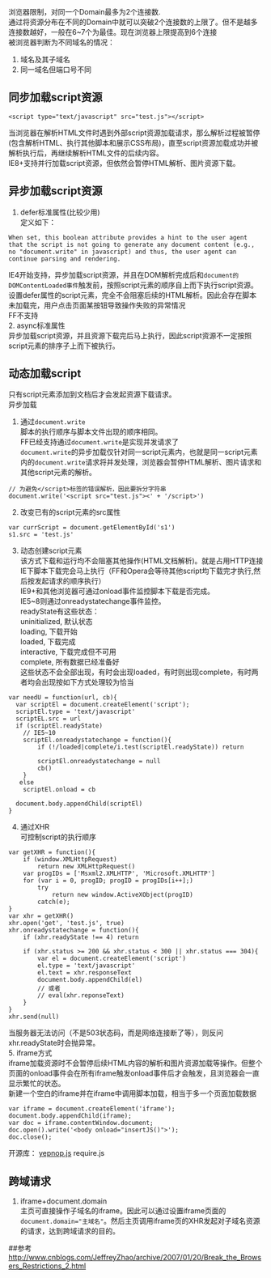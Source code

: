 ﻿浏览器限制，对同一个Domain最多为2个连接数.<br/>
通过将资源分布在不同的Domain中就可以突破2个连接数的上限了。但不是越多连接数越好，一般在6~7个为最佳。现在浏览器上限提高到6个连接<br/>
被浏览器判断为不同域名的情况：<br/>
1. 域名及其子域名<br/>
2. 同一域名但端口号不同<br/>

## 同步加载script资源
````
<script type="text/javascript" src="test.js"></script>
````
当浏览器在解析HTML文件时遇到外部script资源加载请求，那么解析过程被暂停(包含解析HTML、执行其他脚本和展示CSS布局)，直至script资源加载成功并被解析执行后，再继续解析HTML文件的后续内容。<Br/>
IE8+支持并行加载script资源，但依然会暂停HTML解析、图片资源下载。<br/>
## 异步加载script资源
1. defer标准属性(比较少用)<br/>
定义如下：<br/>
````
When set, this boolean attribute provides a hint to the user agent that the script is not going to generate any document content (e.g., no "document.write" in javascript) and thus, the user agent can continue parsing and rendering.
````
IE4开始支持，异步加载script资源，并且在DOM解析完成后和`document的DOMContentLoaded事件`触发前，按照script元素的顺序自上而下执行script资源。<br/>
设置defer属性的script元素，完全不会阻塞后续的HTML解析。因此会存在脚本未加载完，用户点击页面某按钮导致操作失败的异常情况<br/>
FF不支持<Br/>
2. async标准属性<br/>
异步加载script资源，并且资源下载完后马上执行，因此script资源不一定按照script元素的排序子上而下被执行。<Br/>

## 动态加载script
只有script元素添加到文档后才会发起资源下载请求。<br/>
异步加载<Br/>
1. 通过`document.write`<Br/>
脚本的执行顺序与脚本文件出现的顺序相同。<br/>
FF已经支持通过`document.write`是实现并发请求了<br/>
`document.write`的异步加载仅针对同一script元素内，也就是同一script元素内的`document.write`请求将并发处理，浏览器会暂停HTML解析、图片请求和其他script元素的解析。<Br/>
````
// 为避免</script>标签的错误解析，因此要拆分字符串
document.write('<script src="test.js"><' + '/script>')
````
2. 改变已有的script元素的src属性<br/>
````
var currScript = document.getElementById('s1')
s1.src = 'test.js'
````
3. 动态创建script元素<br/>
该方式下载和运行均不会阻塞其他操作(HTML文档解析)。就是占用HTTP连接<br/>
IE下脚本下载完会马上执行（FF和Opera会等待其他script均下载完才执行,然后按发起请求的顺序执行）<Br/>
IE9+和其他浏览器可通过onload事件监控脚本下载是否完成。<br/>
IE5~8则通过onreadystatechange事件监控。<br/>
readyState有这些状态：<br/>
uninitialized, 默认状态<Br/>
loading, 下载开始<Br/>
loaded, 下载完成<Br/>
interactive, 下载完成但不可用<Br/>
complete, 所有数据已经准备好<br/>
这些状态不会全部出现，有时会出现loaded，有时则出现complete，有时两者均会出现按如下方式处理较为恰当<Br/>
````
var needU = function(url, cb){
  var scriptEl = document.createElement('script');
  scriptEl.type = 'text/javascript'
  scriptEL.src = url
  if (scriptEl.readyState)
    // IE5~10
    scriptEl.onreadystatechange = function(){
	  	if (!/loaded|complete/i.test(scriptEl.readyState)) return

	  	scriptEl.onreadystatechange = null
	  	cb()
    }
   else
   	scriptEl.onload = cb

  document.body.appendChild(scriptEl)
}
````
4. 通过XHR<br/>
可控制script的执行顺序<Br/>
````
var getXHR = function(){
	if (window.XMLHttpRequest) 
		return new XMLHttpRequest()
	var progIDs = ['Msxml2.XMLHTTP', 'Microsoft.XMLHTTP']
	for (var i = 0, progID; progID = progIDs[i++];)
		try
			return new window.ActiveXObject(progID)
		catch(e);
}
var xhr = getXHR()
xhr.open('get', 'test.js', true)
xhr.onreadystatechange = function(){
	if (xhr.readyState !== 4) return

	if (xhr.status >= 200 && xhr.status < 300 || xhr.status === 304){
		var el = document.createElement('script')	
		el.type = 'text/javascript'
		el.text = xhr.responseText
		document.body.appendChild(el)
		// 或者
		// eval(xhr.reponseText)
	}
}
xhr.send(null)
````
当服务器无法访问（不是503状态码，而是网络连接断了等），则反问xhr.readyState时会抛异常。<br/>
5. iframe方式<br/>
iframe加载资源时不会暂停后续HTML内容的解析和图片资源加载等操作。但整个页面的onload事件会在所有iframe触发onload事件后才会触发，且浏览器会一直显示繁忙的状态。<br/>
新建一个空白的iframe并在iframe中调用脚本加载，相当于多一个页面加载数据<br/>
````
var iframe = document.createElement('iframe'); 
document.body.appendChild(iframe); 
var doc = iframe.contentWindow.document; 
doc.open().write('<body onload="insertJS()">'); 
doc.close();
````

开源库：
[yepnop.js](https://github.com/SlexAxton/yepnope.js)
require.js

## 跨域请求
1. iframe+document.domain<br/>
主页可直接操作子域名的iframe。因此可以通过设置iframe页面的`document.domain="主域名"`。然后主页调用iframe页的XHR发起对子域名资源的请求，达到跨域请求的目的。<br/>

##参考
http://www.cnblogs.com/JeffreyZhao/archive/2007/01/20/Break_the_Browsers_Restrictions_2.html
